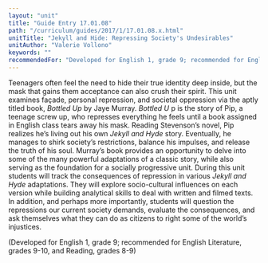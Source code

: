 ```yaml
---
layout: "unit"
title: "Guide Entry 17.01.08"
path: "/curriculum/guides/2017/1/17.01.08.x.html"
unitTitle: "Jekyll and Hide: Repressing Society's Undesirables"
unitAuthor: "Valerie Vollono"
keywords: ""
recommendedFor: "Developed for English 1, grade 9; recommended for English Literature, grades 9-10, and Reading, grades 8-9"
---
```

<main>
<p>
Teenagers often feel the need to hide their true identity deep inside, but the mask that gains them acceptance can also crush their spirit. This unit examines façade, personal repression, and societal oppression via the aptly titled book,
<em>
Bottled Up
</em>
by Jaye Murray.
<em>
Bottled U
</em>
p is the story of Pip, a teenage screw up, who represses everything he feels until a book assigned in English class tears away his mask. Reading Stevenson’s novel, Pip realizes he’s living out his own
<em>
Jekyll and Hyde
</em>
story. Eventually, he manages to shirk society’s restrictions, balance his impulses, and release the truth of his soul. Murray’s book provides an opportunity to delve into some of the many powerful adaptations of a classic story, while also serving as the foundation for a socially progressive unit. During this unit students will track the consequences of repression in various
<em>
Jekyll and Hyde
</em>
adaptations. They will explore socio-cultural influences on each version while building analytical skills to deal with written and filmed texts. In addition, and perhaps more importantly, students will question the repressions our current society demands, evaluate the consequences, and ask themselves what they can do as citizens to right some of the world’s injustices.
</p>
<p>
(Developed for English 1, grade 9; recommended for English Literature, grades 9-10, and Reading, grades 8-9)
</p>
</main>